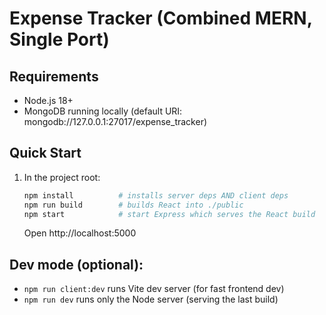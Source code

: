 # Expense Tracker (Combined MERN, Single Port)

## Requirements
- Node.js 18+
- MongoDB running locally (default URI: mongodb://127.0.0.1:27017/expense_tracker)

## Quick Start
1) In the project root:
   ```bash
   npm install          # installs server deps AND client deps
   npm run build        # builds React into ./public
   npm start            # start Express which serves the React build
   ```
   Open http://localhost:5000

## Dev mode (optional):
   - `npm run client:dev` runs Vite dev server (for fast frontend dev)
   - `npm run dev` runs only the Node server (serving the last build)
